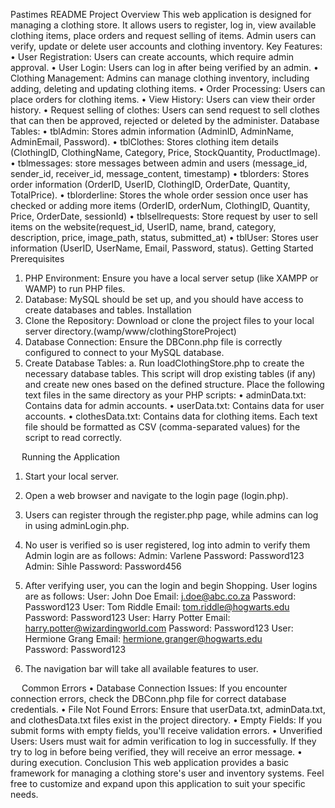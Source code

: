 Pastimes README
Project Overview
This web application is designed for managing a clothing store. It allows users to register, log in, view available clothing items, place orders and request selling of items. Admin users can verify, update or delete user accounts and clothing inventory.
Key Features:
•	User Registration: Users can create accounts, which require admin approval.
•	User Login: Users can log in after being verified by an admin.
•	Clothing Management: Admins can manage clothing inventory, including adding, deleting and updating clothing items.
•	Order Processing: Users can place orders for clothing items.
•	View History: Users can view their order history.
•	Request selling of clothes: Users can send request to sell	 clothes that can then be approved, rejected or deleted by the administer.
Database Tables:
•	tblAdmin: Stores admin information (AdminID, AdminName, AdminEmail, Password).
•	tblClothes: Stores clothing item details (ClothingID, ClothingName, Category, Price, StockQuantity, ProductImage).
•	tblmessages: store messages between admin and users (message_id, sender_id, receiver_id, message_content, timestamp)
•	tblorders: Stores order information (OrderID, UserID, ClothingID, OrderDate, Quantity, TotalPrice).
•	tblorderline: 	Stores the whole order session once user has checked or adding more items (OrderID, orderNum, ClothingID, Quantity, Price, OrderDate, sessionId)
•	tblsellrequests: Store request by user to sell items on the website(request_id, UserID, name, brand, category, description, price, image_path, status, submitted_at) 
•	tblUser: Stores user information (UserID, UserName, Email, Password, status).
Getting Started
Prerequisites
1.	PHP Environment: Ensure you have a local server setup (like XAMPP or WAMP) to run PHP files.
2.	Database: MySQL should be set up, and you should have access to create databases and tables.
Installation
1.	Clone the Repository: Download or clone the project files to your local server directory.(wamp/www/clothingStoreProject)
2.	Database Connection: Ensure the DBConn.php file is correctly configured to connect to your MySQL database.
3.	Create Database Tables:
a.	Run loadClothingStore.php to create the necessary database tables. This script will drop existing tables (if any) and create new ones based on the defined structure.
Place the following text files in the same directory as your PHP scripts:
•	adminData.txt: Contains data for admin accounts.
•	userData.txt: Contains data for user accounts.
•	clothesData.txt: Contains data for clothing items.
Each text file should be formatted as CSV (comma-separated values) for the script to read correctly.


 
Running the Application
1.	Start your local server.
2.	Open a web browser and navigate to the login page (login.php).
3.	Users can register through the register.php page, while admins can log in using adminLogin.php.
4.	No user is verified so is user registered, log into admin to verify them
Admin login are as follows:
Admin: Varlene 	Password: Password123
Admin: Sihle  		Password: Password456

5.	After verifying user, you can the login and begin Shopping.	
User logins are as follows:
User: John Doe	Email: j.doe@abc.co.za	Password: Password123
User: Tom Riddle	Email: tom.riddle@hogwarts.edu	Password: Password123
User: Harry Potter	Email: harry.potter@wizardingworld.com
Password: Password123
User: Hermione Grang	Email: hermione.granger@hogwarts.edu	
Password: Password123

6.	The navigation bar will take all available features to user.
 	 



 
Common Errors
•	Database Connection Issues: If you encounter connection errors, check the DBConn.php file for correct database credentials.
•	File Not Found Errors: Ensure that userData.txt, adminData.txt, and clothesData.txt files exist in the project directory.
•	Empty Fields: If you submit forms with empty fields, you'll receive validation errors.
•	Unverified Users: Users must wait for admin verification to log in successfully. If they try to log in before being verified, they will receive an error message.
•	 during execution.
Conclusion
This web application provides a basic framework for managing a clothing store's user and inventory systems. Feel free to customize and expand upon this application to suit your specific needs.

